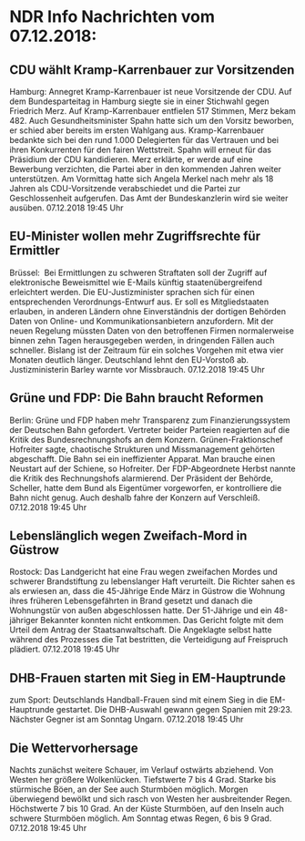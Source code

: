 # NDR Info Nachrichten vom 07.12.2018:


## CDU wählt Kramp-Karrenbauer zur Vorsitzenden
Hamburg: Annegret Kramp-Karrenbauer ist neue Vorsitzende der CDU. Auf dem Bundesparteitag in Hamburg siegte sie in einer Stichwahl gegen Friedrich Merz. Auf Kramp-Karrenbauer entfielen 517 Stimmen, Merz bekam 482. Auch Gesundheitsminister Spahn hatte sich um den Vorsitz beworben, er schied aber bereits im ersten Wahlgang aus. Kramp-Karrenbauer bedankte sich bei den rund 1.000 Delegierten für das Vertrauen und bei ihren Konkurrenten für den fairen Wettstreit. Spahn will erneut für das Präsidium der CDU kandidieren. Merz erklärte, er werde auf eine Bewerbung verzichten, die Partei aber in den kommenden Jahren weiter unterstützen. Am Vormittag hatte sich Angela Merkel nach mehr als 18 Jahren als CDU-Vorsitzende verabschiedet und die Partei zur Geschlossenheit aufgerufen. Das Amt der Bundeskanzlerin wird sie weiter ausüben. 07.12.2018 19:45 Uhr 

## EU-Minister wollen mehr Zugriffsrechte für Ermittler
Brüssel:      Bei Ermittlungen zu schweren Straftaten soll der Zugriff auf elektronische Beweismittel wie E-Mails künftig staatenübergreifend erleichtert werden. Die EU-Justizminister sprachen sich für einen entsprechenden Verordnungs-Entwurf aus. Er soll es Mitgliedstaaten erlauben, in anderen Ländern ohne Einverständnis der dortigen Behörden Daten von Online- und Kommunikationsanbietern anzufordern. Mit der neuen Regelung müssten Daten von den betroffenen Firmen normalerweise binnen zehn Tagen herausgegeben werden, in dringenden Fällen auch schneller. Bislang ist der Zeitraum für ein solches Vorgehen mit etwa vier Monaten deutlich länger. Deutschland lehnt den EU-Vorstoß ab. Justizministerin Barley warnte vor Missbrauch. 07.12.2018 19:45 Uhr 

## Grüne und FDP: Die Bahn braucht Reformen
Berlin:    Grüne und FDP haben mehr Transparenz zum Finanzierungssystem der Deutschen Bahn gefordert. Vertreter beider Parteien reagierten auf die Kritik des Bundesrechnungshofs an dem Konzern. Grünen-Fraktionschef Hofreiter sagte, chaotische Strukturen und Missmanagement gehörten abgeschafft. Die Bahn sei ein ineffizienter Apparat. Man brauche einen Neustart auf der Schiene, so Hofreiter. Der FDP-Abgeordnete Herbst nannte die Kritik des Rechnungshofs alarmierend. Der Präsident der Behörde, Scheller, hatte dem Bund als Eigentümer vorgeworfen, er kontrolliere die Bahn nicht genug. Auch deshalb fahre der Konzern auf Verschleiß. 07.12.2018 19:45 Uhr 

## Lebenslänglich wegen Zweifach-Mord in Güstrow
Rostock: Das Landgericht hat eine Frau wegen zweifachen Mordes und schwerer Brandstiftung zu lebenslanger Haft verurteilt. Die Richter sahen es als erwiesen an, dass die 45-Jährige Ende März in Güstrow die Wohnung ihres früheren Lebensgefährten in Brand gesetzt und danach die Wohnungstür von außen abgeschlossen hatte. Der 51-Jährige und ein 48-jähriger Bekannter konnten nicht entkommen. Das Gericht folgte mit dem Urteil dem Antrag der Staatsanwaltschaft. Die Angeklagte selbst hatte während des Prozesses die Tat bestritten, die Verteidigung auf Freispruch plädiert. 07.12.2018 19:45 Uhr 

## DHB-Frauen starten mit Sieg in EM-Hauptrunde
zum Sport: Deutschlands Handball-Frauen sind mit einem Sieg in die EM-Hauptrunde gestartet. Die DHB-Auswahl gewann gegen Spanien mit 29:23. Nächster Gegner ist am Sonntag Ungarn. 07.12.2018 19:45 Uhr 

## Die Wettervorhersage
Nachts zunächst weitere Schauer, im Verlauf ostwärts abziehend. Von Westen her größere Wolkenlücken. Tiefstwerte 7 bis 4 Grad. Starke bis stürmische Böen, an der See auch Sturmböen möglich. Morgen überwiegend bewölkt und sich rasch von Westen her ausbreitender Regen. Höchstwerte 7 bis 10 Grad. An der Küste Sturmböen, auf den Inseln auch schwere Sturmböen möglich. Am Sonntag etwas Regen, 6 bis 9 Grad. 07.12.2018 19:45 Uhr 
